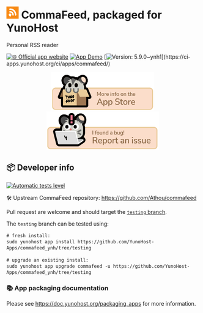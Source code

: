 <!--
N.B.: This README was automatically generated by <https://github.com/YunoHost/apps_tools/blob/main/readme_generator>
It shall NOT be edited by hand.
-->

<h1>
  <img src="https://raw.githubusercontent.com/YunoHost/apps/main/logos/commafeed.png" width="32px" alt="Logo of CommaFeed">
  CommaFeed, packaged for YunoHost
</h1>

Personal RSS reader

[![🌐 Official app website](https://img.shields.io/badge/Official_app_website-darkgreen?style=for-the-badge)](https://www.commafeed.com/)
[![App Demo](https://img.shields.io/badge/App_Demo-blue?style=for-the-badge)](https://www.commafeed.com/#/app/category/all)
[![Version: 5.9.0~ynh1](https://img.shields.io/badge/Version-5.9.0~ynh1-rgba(0,150,0,1)?style=for-the-badge)](https://ci-apps.yunohost.org/ci/apps/commafeed/)

<div align="center">
<a href="https://apps.yunohost.org/app/commafeed"><img height="100px" src="https://github.com/YunoHost/yunohost-artwork/raw/refs/heads/main/badges/neopossum-badges/badge_more_info_on_the_appstore.svg"/></a>
<a href="https://github.com/YunoHost-Apps/commafeed_ynh/issues"><img height="100px" src="https://github.com/YunoHost/yunohost-artwork/raw/refs/heads/main/badges/neopossum-badges/badge_report_an_issue.svg"/></a>
</div>

## 📦 Developer info

[![Automatic tests level](https://apps.yunohost.org/badge/cilevel/commafeed)](https://ci-apps.yunohost.org/ci/apps/commafeed/)

🛠️ Upstream CommaFeed repository: <https://github.com/Athou/commafeed>

Pull request are welcome and should target the [`testing` branch](https://github.com/YunoHost-Apps/commafeed_ynh/tree/testing).

The `testing` branch can be tested using:
```
# fresh install:
sudo yunohost app install https://github.com/YunoHost-Apps/commafeed_ynh/tree/testing

# upgrade an existing install:
sudo yunohost app upgrade commafeed -u https://github.com/YunoHost-Apps/commafeed_ynh/tree/testing
```

### 📚 App packaging documentation

Please see <https://doc.yunohost.org/packaging_apps> for more information.